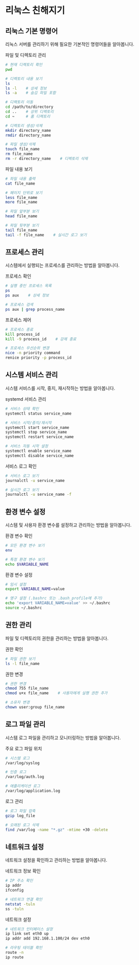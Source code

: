 # 리눅스 친해지기



## 리눅스 기본 명령어

리눅스 서버를 관리하기 위해 필요한 기본적인 명령어들을 알아봅니다.

파일 및 디렉토리 관리
```bash
# 현재 디렉토리 확인
pwd

# 디렉토리 내용 보기
ls
ls -l    # 상세 정보
ls -a    # 숨김 파일 포함

# 디렉토리 이동
cd /path/to/directory
cd ..    # 상위 디렉토리
cd ~     # 홈 디렉토리

# 디렉토리 생성/삭제
mkdir directory_name
rmdir directory_name

# 파일 생성/삭제
touch file_name
rm file_name
rm -r directory_name    # 디렉토리 삭제
```



파일 내용 보기

```bash
# 파일 내용 출력
cat file_name

# 페이지 단위로 보기
less file_name
more file_name

# 파일 앞부분 보기
head file_name

# 파일 뒷부분 보기
tail file_name
tail -f file_name    # 실시간 로그 보기
```



## 프로세스 관리

시스템에서 실행되는 프로세스를 관리하는 방법을 알아봅니다.



프로세스 확인

```bash
# 실행 중인 프로세스 목록
ps
ps aux    # 상세 정보

# 프로세스 검색
ps aux | grep process_name
```



프로세스 제어

```bash
# 프로세스 종료
kill process_id
kill -9 process_id    # 강제 종료

# 프로세스 우선순위 변경
nice -n priority command
renice priority -p process_id
```



## 시스템 서비스 관리

시스템 서비스를 시작, 중지, 재시작하는 방법을 알아봅니다.



systemd 서비스 관리

```bash
# 서비스 상태 확인
systemctl status service_name

# 서비스 시작/중지/재시작
systemctl start service_name
systemctl stop service_name
systemctl restart service_name

# 서비스 자동 시작 설정
systemctl enable service_name
systemctl disable service_name
```



서비스 로그 확인

```bash
# 서비스 로그 보기
journalctl -u service_name

# 실시간 로그 보기
journalctl -u service_name -f
```



## 환경 변수 설정

시스템 및 사용자 환경 변수를 설정하고 관리하는 방법을 알아봅니다.

환경 변수 확인
```bash
# 모든 환경 변수 보기
env

# 특정 환경 변수 보기
echo $VARIABLE_NAME
```



환경 변수 설정

```bash
# 임시 설정
export VARIABLE_NAME=value

# 영구 설정 (.bashrc 또는 .bash_profile에 추가)
echo 'export VARIABLE_NAME=value' >> ~/.bashrc
source ~/.bashrc
```



## 권한 관리

파일 및 디렉토리의 권한을 관리하는 방법을 알아봅니다.

권한 확인
```bash
# 파일 권한 보기
ls -l file_name
```



권한 변경

```bash
# 권한 변경
chmod 755 file_name
chmod u+x file_name    # 사용자에게 실행 권한 추가

# 소유자 변경
chown user:group file_name
```



## 로그 파일 관리

시스템 로그 파일을 관리하고 모니터링하는 방법을 알아봅니다.

주요 로그 파일 위치
```bash
# 시스템 로그
/var/log/syslog

# 인증 로그
/var/log/auth.log

# 애플리케이션 로그
/var/log/application.log
```



로그 관리

```bash
# 로그 파일 압축
gzip log_file

# 오래된 로그 삭제
find /var/log -name "*.gz" -mtime +30 -delete
```



## 네트워크 설정

네트워크 설정을 확인하고 관리하는 방법을 알아봅니다.

네트워크 정보 확인
```bash
# IP 주소 확인
ip addr
ifconfig

# 네트워크 연결 확인
netstat -tuln
ss -tuln
```



네트워크 설정

```bash
# 네트워크 인터페이스 설정
ip link set eth0 up
ip addr add 192.168.1.100/24 dev eth0

# 라우팅 테이블 확인
route -n
ip route
```

